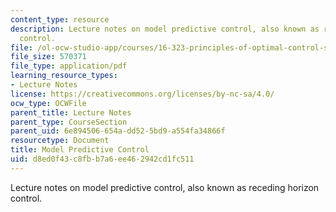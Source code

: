 ```yaml
---
content_type: resource
description: Lecture notes on model predictive control, also known as receding horizon
  control.
file: /ol-ocw-studio-app/courses/16-323-principles-of-optimal-control-spring-2008/d8ed0f43c8fbb7a6ee462942cd1fc511_lec16.pdf
file_size: 570371
file_type: application/pdf
learning_resource_types:
- Lecture Notes
license: https://creativecommons.org/licenses/by-nc-sa/4.0/
ocw_type: OCWFile
parent_title: Lecture Notes
parent_type: CourseSection
parent_uid: 6e894506-654a-dd52-5bd9-a554fa34866f
resourcetype: Document
title: Model Predictive Control
uid: d8ed0f43-c8fb-b7a6-ee46-2942cd1fc511
---
```

Lecture notes on model predictive control, also known as receding horizon control.